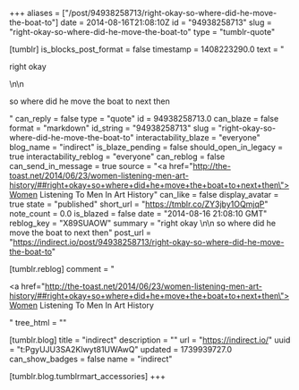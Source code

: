 +++
aliases = ["/post/94938258713/right-okay-so-where-did-he-move-the-boat-to"]
date = 2014-08-16T21:08:10Z
id = "94938258713"
slug = "right-okay-so-where-did-he-move-the-boat-to"
type = "tumblr-quote"

[tumblr]
is_blocks_post_format = false
timestamp = 1408223290.0
text = "<p>right okay </p>\n\n<p>so where did he move the boat to next then</p>"
can_reply = false
type = "quote"
id = 94938258713.0
can_blaze = false
format = "markdown"
id_string = "94938258713"
slug = "right-okay-so-where-did-he-move-the-boat-to"
interactability_blaze = "everyone"
blog_name = "indirect"
is_blaze_pending = false
should_open_in_legacy = true
interactability_reblog = "everyone"
can_reblog = false
can_send_in_message = true
source = "<a href=\"http://the-toast.net/2014/06/23/women-listening-men-art-history/##right+okay+so+where+did+he+move+the+boat+to+next+then\">Women Listening To Men In Art History</a>"
can_like = false
display_avatar = true
state = "published"
short_url = "https://tmblr.co/ZY3jby1OQmjqP"
note_count = 0.0
is_blazed = false
date = "2014-08-16 21:08:10 GMT"
reblog_key = "X89SUAOW"
summary = "right okay \n\n so where did he move the boat to next then"
post_url = "https://indirect.io/post/94938258713/right-okay-so-where-did-he-move-the-boat-to"

[tumblr.reblog]
comment = "<p><a href=\"http://the-toast.net/2014/06/23/women-listening-men-art-history/##right+okay+so+where+did+he+move+the+boat+to+next+then\">Women Listening To Men In Art History</a></p>"
tree_html = ""

[tumblr.blog]
title = "indirect"
description = ""
url = "https://indirect.io/"
uuid = "t:PgyUJU3SA2Klwyt81UWAwQ"
updated = 1739939727.0
can_show_badges = false
name = "indirect"

[tumblr.blog.tumblrmart_accessories]
+++
